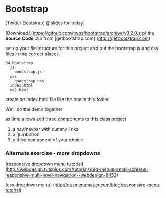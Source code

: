 Bootstrap
======

[Twitter Bootstrap] () slides for today.

[Download] (https://github.com/twbs/bootstrap/archive/v3.2.0.zip) the **Source Code** .zip from [getbootstrap.com] (http://getbootstrap.com)

set up your file structure for this project and put the bootstrap js and css files in the correct places

```
04-bootstrap
  js
    bootstrap.js
  css
    bootstrap.css
  index.html
  ex2.html
```

create an index.html file like the one in this folder

We'll do the demo together

as time allows add three components to this class project

1. a nav/navbar with dummy links
2. a 'jumbotron'
3. a third component of your choice

### Alternate exercise - more dropdowns

[responsive dropdown menu tutorial] (http://webdesign.tutsplus.com/tutorials/big-menus-small-screens-responsive-multi-level-navigation--webdesign-8452)

[css dropdown menu] (http://cssmenumaker.com/blog/responsive-menu-tutorial)
